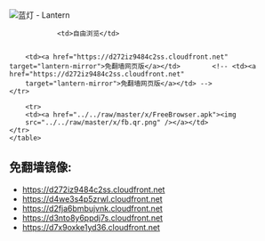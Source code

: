 

<img src="../../raw/master/x/8e0a2b81.c82003be.LanternYellow2.png" alt="蓝灯 - Lantern"/>
<table>
    <tr>
                
                <td>自由浏览</td>
        
        
        <td><a href="https://d272iz9484c2ss.cloudfront.net" target="lantern-mirror">免翻墙网页版</a></td>        <!-- <td><a href="https://d272iz9484c2ss.cloudfront.net"
        target="lantern-mirror">免翻墙网页版</a></td> -->
    </tr>
    
        <tr>
        <td><a href="../../raw/master/x/FreeBrowser.apk"><img
        src="../../raw/master/x/fb.qr.png" /></a></td>
    </tr>
    </table>

## 免翻墙镜像:

<ul>
<li><a href="https://d272iz9484c2ss.cloudfront.net">https://d272iz9484c2ss.cloudfront.net</a></li>
    <li><a href="https://d4we3s4p5zrwl.cloudfront.net">https://d4we3s4p5zrwl.cloudfront.net</a></li>
    <li><a href="https://d2fja6bmbujvnk.cloudfront.net">https://d2fja6bmbujvnk.cloudfront.net</a></li>
    <li><a href="https://d3nto8y6ppdj7s.cloudfront.net">https://d3nto8y6ppdj7s.cloudfront.net</a></li>
    <li><a href="https://d7x9oxke1yd36.cloudfront.net">https://d7x9oxke1yd36.cloudfront.net</a></li>
    </ul>